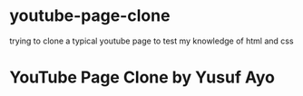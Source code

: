 # youtube-page-clone
trying to clone a typical youtube page to test my knowledge of html and css
<h1>YouTube Page Clone by Yusuf Ayo</h1>